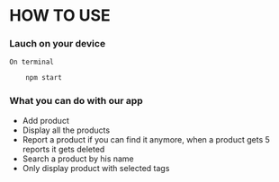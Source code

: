 # HOW TO USE

### Lauch on your device
``On terminal``

```bash
    npm start
```

### What you can do with our app

- Add product 
- Display all the products
- Report a product if you can find it anymore, when a product gets 5 reports it gets deleted
- Search a product by his name
- Only display product with selected tags